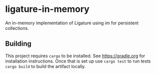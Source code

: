 # ligature-in-memory
An in-memory implementation of Ligature using im for persistent collections.

## Building
This project requires `cargo` to be installed.
See https://gradle.org for installation instructions.
Once that is set up use `cargo test` to run tests `cargo build` to build the artifact locally.

